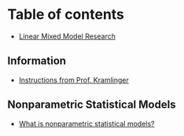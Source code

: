 # Table of contents

* [Linear Mixed Model Research](README.md)

## Information

* [Instructions from Prof. Kramlinger](information/instructions-from-prof.-kramlinger.md)

## Nonparametric Statistical Models

* [What is nonparametric statistical models?](nonparametric-statistical-models/what-is-nonparametric-statistical-models.md)
